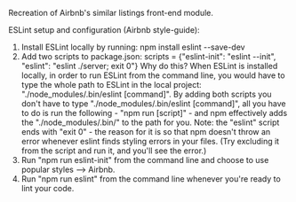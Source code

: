 Recreation of Airbnb's similar listings front-end module.

ESLint setup and configuration (Airbnb style-guide):
1. Install ESLint locally by running: npm install eslint --save-dev
2. Add two scripts to package.json: scripts = {"eslint-init": "eslint --init", "eslint": "eslint ./server; exit 0"}
Why do this?
When ESLint is installed locally, in order to run ESLint from the command line, you would have to type the whole path to ESLint in the local project: "./node_modules/.bin/eslint [command]".
By adding both scripts you don't have to type "./node_modules/.bin/eslint [command]", all you have to do is run the 
following - "npm run [script]" - and npm effectively adds the "./node_modules/.bin/" to the path for you. 
Note: the "eslint" script ends with "exit 0" - the reason for it is so that npm doesn't throw an error whenever eslint finds styling errors
in your files. (Try excluding it from the script and run it, and you'll see the error.)
3. Run "npm run eslint-init" from the command line and choose to use popular styles --> Airbnb. 
4. Run "npm run eslint" from the command line whenever you're ready to lint your code. 





